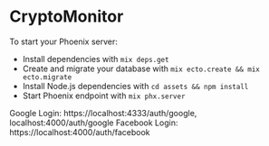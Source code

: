 # CryptoMonitor

To start your Phoenix server:

  * Install dependencies with `mix deps.get`
  * Create and migrate your database with `mix ecto.create && mix ecto.migrate`
  * Install Node.js dependencies with `cd assets && npm install`
  * Start Phoenix endpoint with `mix phx.server`

Google Login: https://localhost:4333/auth/google, localhost:4000/auth/google
Facebook Login: https://localhost:4000/auth/facebook
